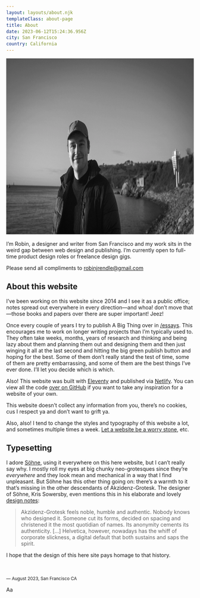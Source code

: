 ```yaml
---
layout: layouts/about.njk
templateClass: about-page
title: About
date: 2023-06-12T15:24:36.956Z
city: San Francisco
country: California
---
```


<div class="columns-full">
  <img src="/images/me/robin-rendle-2.webp" alt="A photograph of me, smiling like a real pillock, on the shore in the south west of England" height="473" width="878" />
</div>

<div class="columns-1-8">

<p class="intro">I’m Robin, a designer and writer from San Francisco and my work sits in the weird gap between web design and publishing. I’m currently open to full-time product design roles or freelance design gigs.</p>

Please send all compliments to robinjrendle@gmail.com

</div>

<div class="columns-1-8">

<h2 class="margin-top-0">About this website</h2>

I’ve been working on this website since 2014 and I see it as a public office; notes spread out everywhere in every direction—and whoa! don’t move that—those books and papers over there are super important! Jeez!

Once every couple of years I try to publish A Big Thing over in [/essays](/essays). This encourages me to work on longer writing projects than I’m typically used to. They often take weeks, months, years of research and thinking and being lazy about them and planning them out and designing them and then just winging it all at the last second and hitting the big green publish button and hoping for the best. Some of them don’t really stand the test of time, some of them are pretty embarrassing, and some of them are the best things I’ve ever done. I’ll let you decide which is which.

Also! This website was built with [Eleventy](https://www.11ty.dev/) and published via [Netlify](https://netlify.com). You can view all the code [over on GitHub](https://github.com/robinrendle/robinrendle.com) if you want to take any inspiration for a website of your own.

This website doesn’t collect any information from you, there’s no cookies, cus I respect ya and don’t want to grift ya.

Also, also! I tend to change the styles and typography of this website a lot, and sometimes multiple times a week. [Let a website be a worry stone](https://ethanmarcotte.com/wrote/let-a-website-be-a-worry-stone/), etc.

</div>

<div class="columns-1-8">

<h2 class="margin-top-0">Typesetting</h2>

I adore [Söhne](https://klim.co.nz/retail-fonts/soehne/), using it everywhere on this here website, but I can’t really say why. I mostly roll my eyes at big chunky neo-grotesques since they’re _everywhere_ and they look mean and mechanical in a way that I find unpleasant. But Söhne has this other thing going on: there’s a warmth to it that’s missing in the other descendants of Akzidenz-Grotesk. The designer of Söhne, Kris Sowersby, even mentions this in his elaborate and lovely [design notes](https://klim.co.nz/blog/soehne-design-information/):

> Akzidenz-Grotesk feels noble, humble and authentic. Nobody knows who designed it. Someone cut its forms, decided on spacing and christened it the most quotidian of names. Its anonymity cements its authenticity. [...] Helvetica, however, nowadays has the whiff of corporate slickness, a digital default that both sustains and saps the spirit.

I hope that the design of this here site pays homage to that history.

<br />

<small class="cell-t60">— August 2023, San Francisco CA</small>

</div>

<div class="columns-8-13 container">
  <div class="letter">
    Aa
  </div>
</div>
